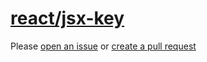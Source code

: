 [react/jsx-key](https://github.com/yannickcr/eslint-plugin-react/tree/master/docs/rules/jsx-key.md)
===================================================================================================
Please [open an issue](https://github.com/rasenplanscher/eslint-config-rasenplanscher/issues/new)
or [create a pull request](https://github.com/rasenplanscher/eslint-config-rasenplanscher/edit/main/src/rules-configurations/react/jsx-key.md)